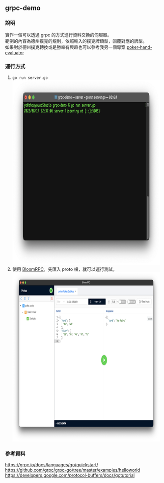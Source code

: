 ## grpc-demo

### 說明
實作一個可以透過 grpc 的方式進行資料交換的伺服器。<br>
範例的內容為德州撲克的規則，依照輸入的撲克牌類型，回覆對應的牌型。<br>
如果對於德州撲克轉換或是勝率有興趣也可以參考我另一個專案 [poker-hand-evaluator](https://github.com/xup6m6fu04/poker-hand-evaluator)

### 運行方式
1. `go run server.go`<br><img height="600" src="image/server.png" width="800"/>
2. 使用 [BloomRPC](https://github.com/bloomrpc/bloomrpc)，先匯入 proto 檔，就可以運行測試。<br><img height="550" src="image/bloom.png" width="780"/>

### 參考資料
https://grpc.io/docs/languages/go/quickstart/ <br>
https://github.com/grpc/grpc-go/tree/master/examples/helloworld <br>
https://developers.google.com/protocol-buffers/docs/gotutorial <br>
